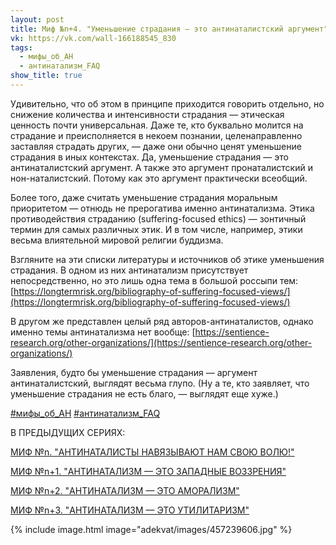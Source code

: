 ```yaml
---
layout: post
title: Миф №n+4. "Уменьшение страдания — это антинаталистский аргумент"
vk: https://vk.com/wall-166188545_830
tags:
  - мифы_об_АН
  - антинатализм_FAQ
show_title: true
---
```

Удивительно, что об этом в принципе приходится говорить отдельно, но снижение количества и интенсивности страдания — этическая ценность почти универсальная. Даже те, кто буквально молится на страдание и преисполняется в некоем познании, целенаправленно заставляя страдать других, — даже они обычно ценят уменьшение страдания в иных контекстах. Да, уменьшение страдания — это антинаталистский аргумент. А также это аргумент пронаталистский и нон-наталистский. Потому как это аргумент практически всеобщий. 

Более того, даже считать уменьшение страдания моральным приоритетом — отнюдь не прерогатива именно антинатализма. Этика противодействия страданию (suffering-focused ethics) — зонтичный термин для самых различных этик. И в том числе, например, этики весьма влиятельной мировой религии буддизма.

Взгляните на эти списки литературы и источников об этике уменьшения страдания. В одном из них антинатализм присутствует непосредственно, но это лишь одна тема в большой россыпи тем: [https://longtermrisk.org/bibliography-of-suffering-focused-views/](https://longtermrisk.org/bibliography-of-suffering-focused-views/)

В другом же представлен целый ряд авторов-антинаталистов, однако именно темы антинатализма нет вообще: [https://sentience-research.org/other-organizations/](https://sentience-research.org/other-organizations/)

Заявления, будто бы уменьшение страдания — аргумент антинаталистский, выглядят весьма глупо. (Ну а те, кто заявляет, что уменьшение страдания не есть благо, — выглядят еще хуже.)

[#мифы_об_АН](poisk.html#мифы_об_АН)
[#антинатализм_FAQ](poisk.html#антинатализм_FAQ)

В ПРЕДЫДУЩИХ СЕРИЯХ:

[МИФ №n. "АНТИНАТАЛИСТЫ НАВЯЗЫВАЮТ НАМ СВОЮ ВОЛЮ!"](../adekvat/113.html)

[МИФ №n+1. "АНТИНАТАЛИЗМ — ЭТО ЗАПАДНЫЕ ВОЗЗРЕНИЯ"](../adekvat/142.html)

[МИФ №n+2. "АНТИНАТАЛИЗМ — ЭТО АМОРАЛИЗМ"](../adekvat/420.html)

[МИФ №n+3. "АНТИНАТАЛИЗМ — ЭТО УТИЛИТАРИЗМ"](../adekvat/443.html)

{% include image.html image="adekvat/images/457239606.jpg" %}
